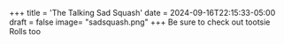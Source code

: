 +++
title = 'The Talking Sad Squash'
date = 2024-09-16T22:15:33-05:00
draft = false
image= "sadsquash.png"
+++
Be sure to check out tootsie Rolls too